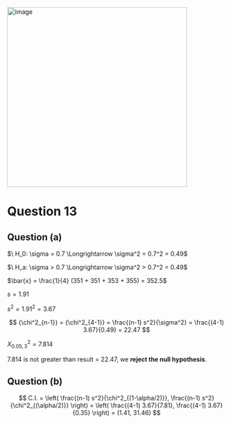 <img width="414" alt="image" src="https://github.com/user-attachments/assets/f93b3307-0347-498d-aa03-498df7c4bbc8" />

# Question 13

## Question (a)

$\ H_0: \sigma = 0.7 \Longrightarrow \sigma^2 = 0.7^2 = 0.49\$ 

$\ H_a: \sigma > 0.7 \Longrightarrow \sigma^2 > 0.7^2 = 0.49\$

$\bar{x} = \frac{1}{4} (351 + 351 + 353 + 355) = 352.5$

$s = 1.91$

$s^2 = 1.91^2 = 3.67$

$$
{\chi^2_{n-1}} = {\chi^2_{4-1}} = \frac{(n-1) s^2}{\sigma^2} = \frac{(4-1) 3.67}{0.49} = 22.47
$$

$X^2_{0.05, 3} = 7.814$

7.814 is not greater than result = 22.47, we **reject the null hypothesis**.

## Question (b)

$$
C.I. = \left( \frac{(n-1) s^2}{\chi^2_{(1-\alpha/2)}}, \frac{(n-1) s^2}{\chi^2_{(\alpha/2)}} \right)
= \left( \frac{(4-1) 3.67}{7.81}, \frac{(4-1) 3.67}{0.35} \right) = (1.41, 31.46)
$$
